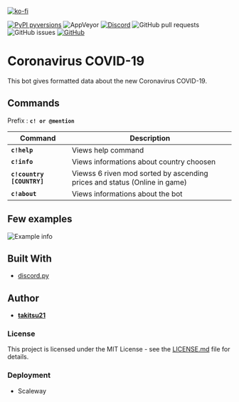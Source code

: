 [![ko-fi](https://www.ko-fi.com/img/githubbutton_sm.svg)](https://ko-fi.com/U7U1RSV5)

[![PyPI pyversions](https://img.shields.io/badge/python-3.8-blue)](https://www.python.org/)  ![AppVeyor](https://img.shields.io/appveyor/ci/takitsu21/WarframeTrader) [![Discord](https://img.shields.io/discord/556268083681951759?color=blue&label=discord)](http://discord.gg/wTxbQYb) ![GitHub pull requests](https://img.shields.io/github/issues-pr/takitsu21/covid-19-tracker) ![GitHub issues](https://img.shields.io/github/issues/takitsu21/covid-19-tracker) [![GitHub](https://img.shields.io/github/license/takitsu21/covid-19-tracker)](LICENCE)

# Coronavirus COVID-19

This bot gives formatted data about the new Coronavirus COVID-19.

## Commands

Prefix : **`c! or @mention`**

| Command | Description |
| ------- | ----------- |
| **`c!help`** | Views help command |
| **`c!info`** | Views informations about country choosen |
| **`c!country [COUNTRY]`** | Viewss 6 riven mod sorted by ascending prices and status (Online in game) |
| **`c!about`** | Views informations about the bot |

## Few examples

![Example info](https://i.imgur.com/UCKf9NA.png)

## Built With

* [discord.py](https://discordpy.readthedocs.io/en/latest/)

## Author

* [**takitsu21**](https://github.com/takitsu21/)

### License

This project is licensed under the MIT License - see the [LICENSE.md](LICENSE) file for details.

### Deployment

* Scaleway